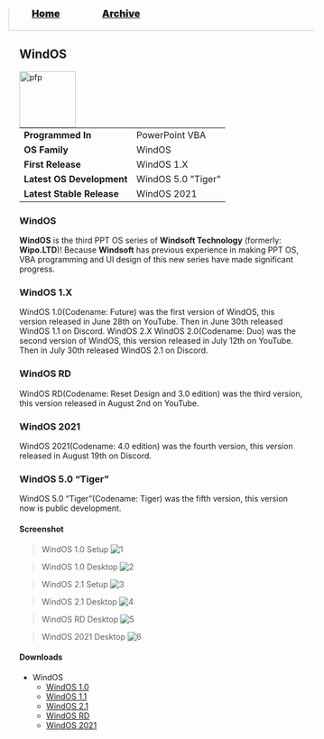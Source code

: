 <blockquote style="background: #0000;border-bottom: 1px solid #B2D2E1;height: 30px;margin: 0 -20px 20px;padding: 0px 20px 9px 40px;">
  <p style=""><a href="https://hexa-one.github.io/pptos-wiki/" style="font-size: 17px;font-weight: 900;font-style: normal;text-shadow: rgba(255,255,255,0.9) 0 1px 0;">Home</a>&nbsp;&nbsp;&nbsp;&nbsp;&nbsp;&nbsp;&nbsp;&nbsp;&nbsp;&nbsp;&nbsp;&nbsp;&nbsp;&nbsp;&nbsp;&nbsp;&nbsp;&nbsp;
    <a href="https://hexa-one.github.io/pptos-wiki/archive/" style="font-size: 17px;font-weight: 900;font-style: normal;text-shadow: rgba(255,255,255,0.9) 0 1px 0;">Archive</a>
  </p>
</blockquote>

## WindOS

<a>
  <img align="left" height="100" alt="pfp" src="https://user-images.githubusercontent.com/58103738/130485729-625c6986-0365-4286-840c-0641768f069e.png" />
</a>

|                           |                               |
| ------------------------- | ----------------------------- |
| **Programmed In**         | PowerPoint VBA                |
| **OS Family**             | WindOS                        |
| **First Release**         | WindOS 1.X                    |
| **Latest OS Development** | WindOS 5.0 "Tiger"            |
| **Latest Stable Release** | WindOS 2021                   |

### WindOS

**WindOS** is the third PPT OS series of **Windsoft Technology** (formerly: **Wipo.LTD**)! Because **Windsoft** has previous experience in making PPT OS, VBA programming and UI design of this new series have made significant progress.

### WindOS 1.X

WindOS 1.0(Codename: Future) was the first version of WindOS, this version released in June 28th on YouTube. Then in June 30th released WindOS 1.1 on Discord.
WindOS 2.X
WindOS 2.0(Codename: Duo) was the second version of WindOS, this version released in July 12th on YouTube. Then in July 30th released WindOS 2.1 on Discord.

### WindOS RD

WindOS RD(Codename: Reset Design and 3.0 edition) was the third version, this version released in August 2nd on YouTube.

### WindOS 2021

WindOS 2021(Codename: 4.0 edition) was the fourth version, this version released in August 19th on Discord.

### WindOS 5.0 “Tiger”
WindOS 5.0 “Tiger”(Codename: Tiger) was the fifth version, this version now is public development.

#### Screenshot

> WindOS 1.0 Setup
![1](https://user-images.githubusercontent.com/58103738/130485926-a91ca18e-3cf6-4618-a285-5a1677953026.png)

> WindOS 1.0 Desktop
![2](https://user-images.githubusercontent.com/58103738/130486073-cb59968c-04c7-4e50-a290-bca69e67d0f1.png)

> WindOS 2.1 Setup
![3](https://user-images.githubusercontent.com/58103738/130486233-4e684ed3-1a39-4762-95e6-3c2f6ab2f340.png)

> WindOS 2.1 Desktop
![4](https://user-images.githubusercontent.com/58103738/130486248-2be9c50f-8337-42cc-8747-e897b4159931.png)

> WindOS RD Desktop
![5](https://user-images.githubusercontent.com/58103738/130486262-df75a88f-d6d1-4013-92f9-e9eacfc900ff.png)

> WindOS 2021 Desktop
![6](https://user-images.githubusercontent.com/58103738/130486276-233d5936-7cc9-4ed0-8504-7f42940edab9.png)


#### Downloads

- WindOS
    - [WindOS 1.0](https://github.com/hexa-one/pptos-wiki/raw/gh-pages/files/Wind_OS/WindOS_1.0.pptm)
    - [WindOS 1.1](https://github.com/hexa-one/pptos-wiki/raw/gh-pages/files/Wind_OS/WindOS_1.1.pptm)
    - [WindOS 2.1](https://github.com/hexa-one/pptos-wiki/raw/gh-pages/files/Wind_OS/Wind_OS_2.0.pptm)
    - [WindOS RD](https://github.com/hexa-one/pptos-wiki/raw/gh-pages/files/Wind_OS/WindOS_RD.pptm)
    - [WindOS 2021](https://github.com/hexa-one/pptos-wiki/raw/gh-pages/files/Wind_OS/WindOS_2021.pptm)

<body style="background-image: url(https://raw.githubusercontent.com/hexa-one/pptos-wiki/gh-pages/assets/background/background.png);background-repeat: no-repeat;background-attachment: fixed;background-size: cover;">
